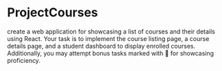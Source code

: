 # ProjectCourses
create a web application for showcasing a list of courses and their details using React. Your task is to implement the course listing page, a course details page, and a student dashboard to display enrolled courses. Additionally, you may attempt bonus tasks marked with 🎁 for showcasing proficiency.
